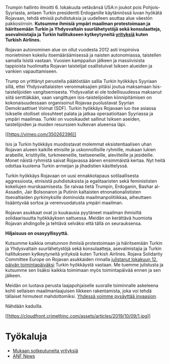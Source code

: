 Trumpin hallinto ilmoitti 6. lokakuuta vetävänsä USA:n joukot pois Pohjois-Syyriasta, antaen Turkin presidentti Erdoganille käytännössä luvan hyökätä Rojavaan, tehdä etnisiä puhdistuksia ja uudelleen asuttaa alue väestön pakkosiirroin. **Kutsumme ihmisiä ympäri maailman protestoimaan ja häiritsemään Turkin ja Yhdysvaltain suurlähetystöjä sekä konsulaatteja, asevalmistajia ja Turkin hallitukseen kytkeytyneitä [yrityksiä](https://boycott-turkey.net/) kuten Turkish Airlines.**

Rojavan autonominen alue on ollut vuodesta 2012 asti inspiroiva monietninen kokeilu itsemääräämisessä ja naisten autonomiassa, taistellen samalla Isistä vastaan. Vuosien kamppailun jälkeen ja massiivisista tappioista huolimatta Rojavan taistelijat osallistuivat Isiksen alueiden ja vankien vapauttamiseen.

Trump on yrittänyt perustella päätöstään sallia Turkin hyökkäys Syyriaan sillä, ettei Yhdysvaltalaisten veronmaksajien pitäisi joutua maksamaan Isis-taistelijoiden vangitsemisesta. Yhdysvallat ei ole todellisuudessa maksanut siitä senttiäkään, vaan vangittujen Isis-taistelijoiden kiinnipitämisen on kokonaisuudessaan organisoinut Rojavaa puolustavat Syyrian Demokraattiset Voimat (SDF). Turkin hyökkäys Rojavaan luo itse asiassa Isikselle otolliset olosuhteet palata ja jatkaa operaatioitaan Syyriassa ja ympäri maailmaa. Turkki on vuosikaudet sallinut Isiksen aseiden, taistelijoiden ja muiden resurssien kulkevan alueensa läpi.

[[https://vimeo.com/350262396]]

Isis ja Turkin hyökkäys muodostavat molemmat eksistentiaalisen uhan Rojavan alueen kaikille etnisille ja uskonnollisille ryhmille, mukaan lukien arabeille, kristityille, turkmeeneille, tsetseeneille, aleviiteille ja jesideille. Monet näistä ryhmistä saivat Rojavassa äänen ensimmäistä kertaa. Nyt heitä odottaa kuolema Turkin armeijan ja jihadistien käsittelyssä.

Turkin hyökkäys Rojavaan on uusi ennakkotapaus sotilaallisesta aggressiosta, etnisistä puhdistuksista ja egalitaaristen sekä feminististen kokeilujen murskaamisesta. Se raivaa tietä Trumpin, Erdoganin, Bashar al-Assadin, Jair Bolsonaron ja Putinin kaltaisten etnonationalististen itsevaltiaiden pyrkimyksille dominoida maailmanpolitiikkaa, aiheuttaen lisääntyvää sortoa ja verenvuodatusta ympäri maailman.

Rojavan asukkaat ovat jo kuukausia pyytäneet maailman ihmisiltä solidaarisuutta hyökkäyksen sattuessa. Meidän on kerättävä huomiota Rojavan ahdingolle ja tehtävä selväksi että tällä on seurauksensa.

**Hiljaisuus on osasyyllisyyttä.**

Kutsumme kaikkia omatunnon ihmisiä protestoimaan ja häiritsemään Turkin ja Yhdysvaltain suurlähetystöjä sekä konsulaatteja, asevalmistajia ja Turkin hallitukseen kytkeytyneitä yrityksiä kuten Turkish Airlines. Rojava Solidarity Committee Europe on Rojavan asukkaiden rinnalla [julistanut lokakuun 12. päivän toimintapäiväksi](https://anfenglish.com/news/urgent-call-for-action-day-against-turkish-invasion-of-rojava-38174) Turkin hyökkäystä vastaan. Me tuemme julistusta ja kutsumme sen lisäksi kaikkia toimimaan myös toimintapäivää ennen ja sen jälkeen.

Meidän on luotava perusta laajapohjaiselle suoralle toiminnalle askeleena kohti sellaisen maailmanlaajuisen liikkeen rakentamista, joka voi tehdä tällaiset hirmuteot mahdottomiksi. [Yhdessä voimme pysäyttää invaasion](https://vimeo.com/350262396).

Nähdään kaduilla.

[[https://cloudfront.crimethinc.com/assets/articles/2019/10/09/1.jpg]]

# Työkaluja

- [Mukaan sotkeutuneita yrityksiä](https://boycott-turkey.net)
- [ANF News](https://anfenglishmobile.com)
